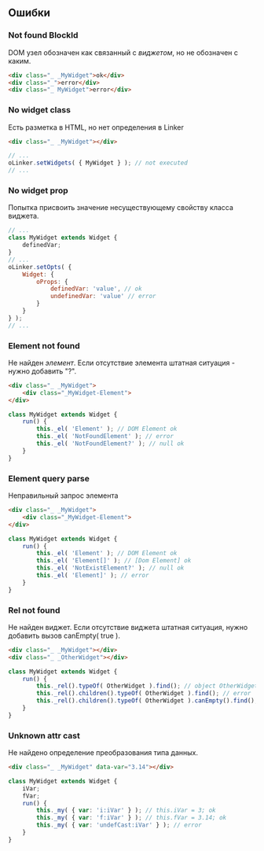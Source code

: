 ## Ошибки

### Not found BlockId
DOM узел обозначен как связанный с _виджетом_, но не обозначен с каким.
```html
<div class="_ _MyWidget">ok</div>
<div class="_">error</div>
<div class="_ MyWidget">error</div>
```

### No widget class
Есть разметка в HTML, но нет определения в Linker
```html
<div class="_ _MyWidget"></div>
```
```javascript
// ...
oLinker.setWidgets( { MyWidget } ); // not executed
// ...
```

### No widget prop
Попытка присвоить значение несуществующему свойству класса виджета.
```javascript
// ...
class MyWidget extends Widget {
    definedVar;
}
// ...
oLinker.setOpts( {
    Widget: {
        oProps: {
            definedVar: 'value', // ok
            undefinedVar: 'value' // error
        }    
    }
} );
// ...
```

### Element not found
Не найден _элемент_. Если отсутствие элемента штатная ситуация - нужно добавить "?".
```html
<div class="_ _MyWidget">
    <div class="_MyWidget-Element">
</div>
```
```javascript
class MyWidget extends Widget {
    run() {
        this._el( 'Element' ); // DOM Element ok 
        this._el( 'NotFoundElement' ); // error
        this._el( 'NotFoundElement?' ); // null ok
    }
}
```

### Element query parse
Неправильный запрос элемента
```html
<div class="_ _MyWidget">
    <div class="_MyWidget-Element">
</div>
```
```javascript
class MyWidget extends Widget {
    run() {
        this._el( 'Element' ); // DOM Element ok 
        this._el( 'Element[]' ); // [Dom Element] ok
        this._el( 'NotExistElement?' ); // null ok
        this._el( 'Element]' ); // error
    }
}
```

### Rel not found
Не найден виджет. Если отсутствие виджета штатная ситуация, нужно добавить вызов canEmpty( true ).
```html
<div class="_ _MyWidget"></div>
<div class="_ _OtherWidget"></div>
```
```javascript
class MyWidget extends Widget {
    run() {
        this._rel().typeOf( OtherWidget ).find(); // object OtherWidget ok 
        this._rel().children().typeOf( OtherWidget ).find(); // error
        this._rel().children().typeOf( OtherWidget ).canEmpty().find(); // null ok
    }
}
```

### Unknown attr cast
Не найдено определение преобразования типа данных.
```html
<div class="_ _MyWidget" data-var="3.14"></div>
```
```javascript
class MyWidget extends Widget {
    iVar;
    fVar;
    run() {
        this._my( { var: 'i:iVar' } ); // this.iVar = 3; ok 
        this._my( { var: 'f:iVar' } ); // this.fVar = 3.14; ok
        this._my( { var: 'undefCast:iVar' } ); // error
    }
}
```